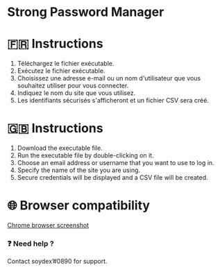 # Strong Password Manager

# 🇫🇷 Instructions
1. Téléchargez le fichier exécutable.
2. Exécutez le fichier exécutable.
3. Choisissez une adresse e-mail ou un nom d'utilisateur que vous souhaitez utiliser pour vous connecter.
4. Indiquez le nom du site que vous utilisez.
5. Les identifiants sécurisés s'afficheront et un fichier CSV sera créé.


# 🇬🇧 Instructions
1. Download the executable file.
2. Run the executable file by double-clicking on it.
3. Choose an email address or username that you want to use to log in.
4. Specify the name of the site you are using.
5. Secure credentials will be displayed and a CSV file will be created.

# 🌐 Browser compatibility
[Chrome browser screenshot](https://postimg.cc/phyPDH9m)

### ❓ Need help ?

Contact soydex’#0890 for support.
